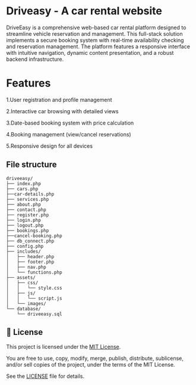 # Driveasy - A car rental website 
DriveEasy is a comprehensive web-based car rental platform designed to streamline vehicle reservation and management. This full-stack solution implements a secure booking system with real-time availability checking and reservation management. The platform features a responsive interface with intuitive navigation, dynamic content presentation, and a robust backend infrastructure.

# Features 

1.User registration and profile management

2.Interactive car browsing with detailed views

3.Date-based booking system with price calculation

4.Booking management (view/cancel reservations)

5.Responsive design for all devices

## File structure 
```
driveeasy/
├── index.php
├── cars.php
├──car-details.php
├── services.php
├── about.php
├── contact.php
├── register.php
├── login.php
├── logout.php
├── bookings.php
├──cancel-booking.php
├── db_connect.php
├── config.php
├── includes/
│   ├── header.php
│   ├── footer.php
│   ├── nav.php
│   └── functions.php
├── assets/
│   ├── css/
│   │   └── style.css
│   ├── js/
│   │   └── script.js
│   └── images/
└── database/
    └── driveeasy.sql
```
## 📄 License

This project is licensed under the [MIT License](LICENSE).

You are free to use, copy, modify, merge, publish, distribute, sublicense, and/or sell copies of the project, under the terms of the MIT License.

See the [LICENSE](LICENSE) file for details.



